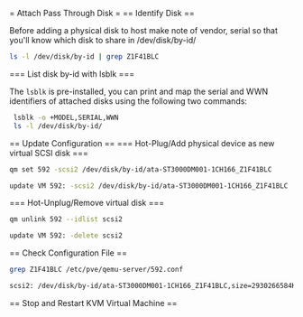 = Attach Pass Through Disk =
== Identify Disk ==

Before adding a physical disk to host make note of vendor, serial  so that you'll know which disk to share in /dev/disk/by-id/ 

```bash
ls -l /dev/disk/by-id | grep Z1F41BLC
```

=== List disk by-id with lsblk ===

The `lsblk` is pre-installed, you can print and map the serial and WWN identifiers of attached disks using the following two commands:

```bash
 lsblk -o +MODEL,SERIAL,WWN
 ls -l /dev/disk/by-id/
```


== Update Configuration ==
=== Hot-Plug/Add physical device as new virtual SCSI disk ===

```bash
qm set 592 -scsi2 /dev/disk/by-id/ata-ST3000DM001-1CH166_Z1F41BLC

update VM 592: -scsi2 /dev/disk/by-id/ata-ST3000DM001-1CH166_Z1F41BLC
```

=== Hot-Unplug/Remove virtual disk ===

```bash
qm unlink 592 --idlist scsi2

update VM 592: -delete scsi2
```

== Check Configuration File == 

```bash
grep Z1F41BLC /etc/pve/qemu-server/592.conf

scsi2: /dev/disk/by-id/ata-ST3000DM001-1CH166_Z1F41BLC,size=2930266584K
```

== Stop and Restart KVM Virtual Machine ==
